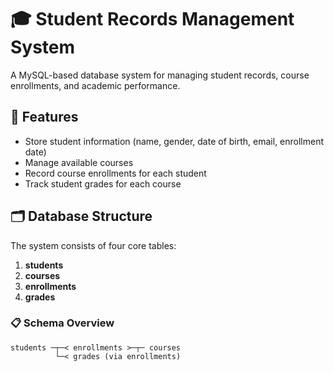 # 🎓 Student Records Management System

A MySQL-based database system for managing student records, course enrollments, and academic performance.

## 📌 Features

- Store student information (name, gender, date of birth, email, enrollment date)
- Manage available courses
- Record course enrollments for each student
- Track student grades for each course

## 🗂️ Database Structure

The system consists of four core tables:

1. **students**
2. **courses**
3. **enrollments**
4. **grades**

### 📋 Schema Overview

```plaintext
students ─┬─< enrollments >─┬─ courses
          └─< grades (via enrollments)
